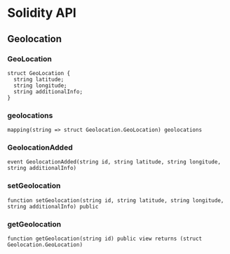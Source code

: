 # Solidity API

## Geolocation

### GeoLocation

```solidity
struct GeoLocation {
  string latitude;
  string longitude;
  string additionalInfo;
}
```

### geolocations

```solidity
mapping(string => struct Geolocation.GeoLocation) geolocations
```

### GeolocationAdded

```solidity
event GeolocationAdded(string id, string latitude, string longitude, string additionalInfo)
```

### setGeolocation

```solidity
function setGeolocation(string id, string latitude, string longitude, string additionalInfo) public
```

### getGeolocation

```solidity
function getGeolocation(string id) public view returns (struct Geolocation.GeoLocation)
```

